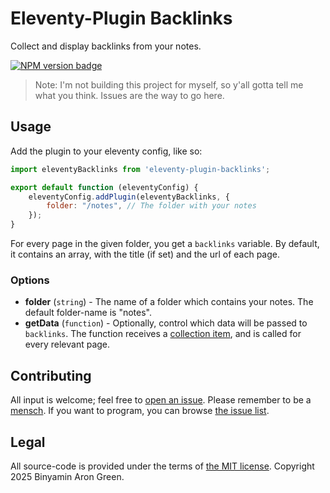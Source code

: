 # Eleventy-Plugin Backlinks

Collect and display backlinks from your notes.

[![NPM version badge](https://badgen.net/npm/v/eleventy-plugin-backlinks)](https://www.npmjs.com/package/eleventy-plugin-backlinks)

> Note: I'm not building this project for myself, so y'all gotta tell me what
> you think. Issues are the way to go here.

## Usage

Add the plugin to your eleventy config, like so:

```js
import eleventyBacklinks from 'eleventy-plugin-backlinks';

export default function (eleventyConfig) {
	eleventyConfig.addPlugin(eleventyBacklinks, {
		folder: "/notes", // The folder with your notes
	});
}
```

For every page in the given folder, you get a `backlinks` variable. By default,
it contains an array, with the title (if set) and the url of each page.

### Options

- **folder** (`string`) - The name of a folder which contains your notes. The
  default folder-name is "notes".
- **getData** (`function`) - Optionally, control which data will be passed to
  `backlinks`. The function receives a
  [collection item](https://www.11ty.dev/docs/collections/#collection-item-data-structure),
  and is called for every relevant page.

## Contributing

All input is welcome; feel free to
[open an issue](https://github.com/binyamin/eleventy-plugin-backlinks/issues/new).
Please remember to be a
[mensch](https://www.merriam-webster.com/dictionary/mensch). If you want to
program, you can browse
[the issue list](https://github.com/binyamin/eleventy-plugin-backlinks/issues).

## Legal

All source-code is provided under the terms of
[the MIT license](https://github.com/binyamin/eleventy-plugin-backlinks/blob/main/LICENSE).
Copyright 2025 Binyamin Aron Green.
